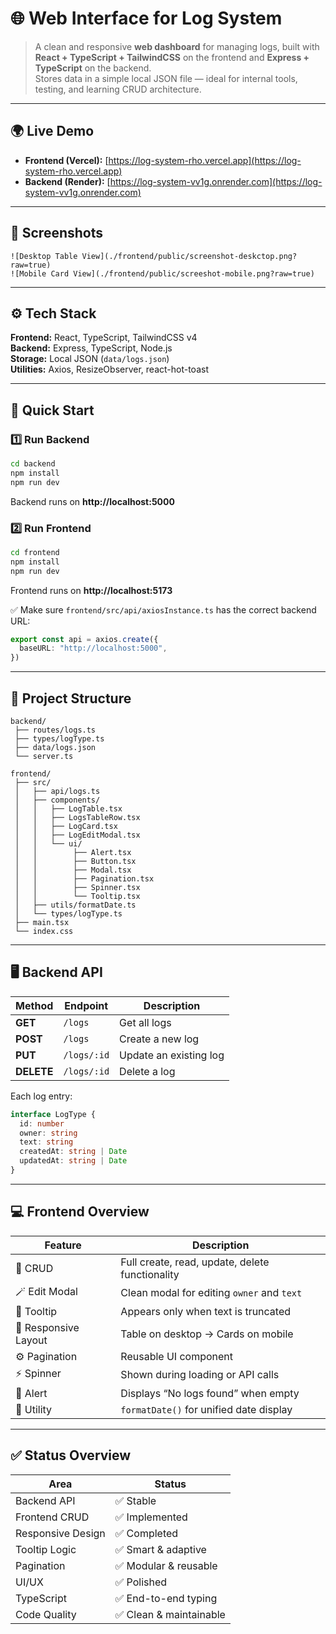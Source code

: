 # 🌐 Web Interface for Log System

> A clean and responsive **web dashboard** for managing logs, built with  
> **React + TypeScript + TailwindCSS** on the frontend and **Express + TypeScript** on the backend.  
> Stores data in a simple local JSON file — ideal for internal tools, testing, and learning CRUD architecture.

---

## 🌍 Live Demo

- **Frontend (Vercel):** [https://log-system-rho.vercel.app](https://log-system-rho.vercel.app)
- **Backend (Render):** [https://log-system-vv1g.onrender.com](https://log-system-vv1g.onrender.com)

---

## 📸 Screenshots   

```
![Desktop Table View](./frontend/public/screenshot-deskctop.png?raw=true)
![Mobile Card View](./frontend/public/screeshot-mobile.png?raw=true)
```

---

## ⚙️ Tech Stack

**Frontend:** React, TypeScript, TailwindCSS v4  
**Backend:** Express, TypeScript, Node.js  
**Storage:** Local JSON (`data/logs.json`)  
**Utilities:** Axios, ResizeObserver, react-hot-toast  

---

## 🚀 Quick Start

### 1️⃣ Run Backend
```bash
cd backend
npm install
npm run dev
```
Backend runs on **http://localhost:5000**

### 2️⃣ Run Frontend
```bash
cd frontend
npm install
npm run dev
```
Frontend runs on **http://localhost:5173**

✅ Make sure `frontend/src/api/axiosInstance.ts` has the correct backend URL:
```ts
export const api = axios.create({
  baseURL: "http://localhost:5000",
})
```

---

## 📂 Project Structure

```
backend/
 ├── routes/logs.ts
 ├── types/logType.ts
 ├── data/logs.json
 └── server.ts

frontend/
 ├── src/
 │   ├── api/logs.ts
 │   ├── components/
 │   │   ├── LogTable.tsx
 │   │   ├── LogsTableRow.tsx
 │   │   ├── LogCard.tsx
 │   │   ├── LogEditModal.tsx
 │   │   └── ui/
 │   │        ├── Alert.tsx
 │   │        ├── Button.tsx
 │   │        ├── Modal.tsx
 │   │        ├── Pagination.tsx
 │   │        ├── Spinner.tsx
 │   │        └── Tooltip.tsx
 │   ├── utils/formatDate.ts
 │   └── types/logType.ts
 ├── main.tsx
 └── index.css
```

---

## 🖥️ Backend API

| Method | Endpoint | Description |
|--------|-----------|-------------|
| **GET** | `/logs` | Get all logs |
| **POST** | `/logs` | Create a new log |
| **PUT** | `/logs/:id` | Update an existing log |
| **DELETE** | `/logs/:id` | Delete a log |

Each log entry:
```ts
interface LogType {
  id: number
  owner: string
  text: string
  createdAt: string | Date
  updatedAt: string | Date
}
```

---

## 💻 Frontend Overview

| Feature | Description |
|----------|-------------|
| 🧱 CRUD | Full create, read, update, delete functionality |
| 🪄 Edit Modal | Clean modal for editing `owner` and `text` |
| 💬 Tooltip | Appears only when text is truncated |
| 📱 Responsive Layout | Table on desktop → Cards on mobile |
| ⚙️ Pagination | Reusable UI component |
| ⚡ Spinner | Shown during loading or API calls |
| 🚨 Alert | Displays “No logs found” when empty |
| 🧠 Utility | `formatDate()` for unified date display |

---


## ✅ Status Overview

| Area | Status |
|------|--------|
| Backend API | ✅ Stable |
| Frontend CRUD | ✅ Implemented |
| Responsive Design | ✅ Completed |
| Tooltip Logic | ✅ Smart & adaptive |
| Pagination | ✅ Modular & reusable |
| UI/UX | ✅ Polished |
| TypeScript | ✅ End-to-end typing |
| Code Quality | ✅ Clean & maintainable |
